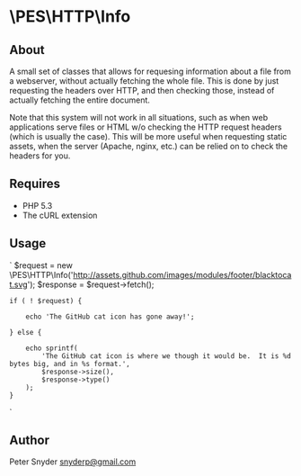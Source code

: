 \PES\HTTP\Info
===

About
---

A small set of classes that allows for requesing information about a file from a webserver, without actually fetching the whole file.  This is done by just requesting the headers over HTTP, and then checking those, instead of actually fetching the entire document.

Note that this system will not work in all situations, such as when web applications serve files or HTML w/o checking the HTTP request headers (which is usually the case).  This will be more useful when requesting static assets, when the server (Apache, nginx, etc.) can be relied on to check the headers for you.

Requires
---

* PHP 5.3
* The cURL extension

Usage
---
`
	$request = new \PES\HTTP\Info('http://assets.github.com/images/modules/footer/blacktocat.svg');
	$response = $request->fetch();

	if ( ! $request) {

		echo 'The GitHub cat icon has gone away!';

	} else {

		echo sprintf(
			'The GitHub cat icon is where we though it would be.  It is %d bytes big, and in %s format.',
			$response->size(),
			$response->type()
		);
	}
`

Author
---
Peter Snyder <snyderp@gmail.com>
